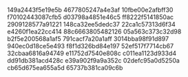 149a2443f5e19e5b
4677805247a4e3af
10fbe00e2afbff30
f70102443087cfb5
d03798a4851e46c5
ff8222f5141850ac
2909128577a91221
148ca32ee5dedc37
22ca1c57313d6f34
e4260f1ea22cc414
88c6663805482126
05a563c373c32d98
b2f5e200568a1af5
791cacf7a20a1aff
3014bba98f91d897
940ec0d18ce5e493
f8f1d326bd84e197
52ef517f7714cb67
32cbaa6816a94749
e11752d7540e808c
c011ea1123d933d4
dd91db381acd428c
e39a902f9a9a352c
02defc95a0d5250a
cb65d675ea655a5d
65737b381ca09c6b
